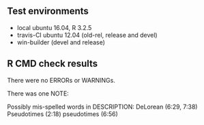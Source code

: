 ## Test environments
* local ubuntu 16.04, R 3.2.5
* travis-CI ubuntu 12.04 (old-rel, release and devel)
* win-builder (devel and release)

## R CMD check results
There were no ERRORs or WARNINGs.

There was one NOTE:

Possibly mis-spelled words in DESCRIPTION:
  DeLorean (6:29, 7:38)
  Pseudotimes (2:18)
  pseudotimes (6:56)
